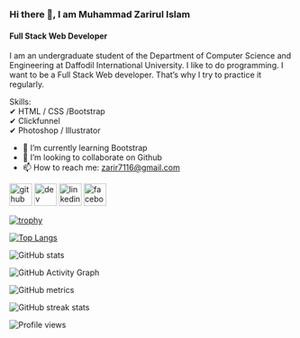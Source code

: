 ### Hi there 👋, I am Muhammad Zarirul Islam
#### Full Stack Web Developer
I am an undergraduate student of the Department of Computer Science and Engineering at Daffodil International University. I like to do programming. I want to be a Full Stack Web developer. That’s why I try to practice it regularly.

Skills: <br>
✔ HTML / CSS /Bootstrap <br>
✔ Clickfunnel <br>
✔ Photoshop / Illustrator

- 🌱 I’m currently learning Bootstrap 
- 👯 I’m looking to collaborate on Github 
- 📫 How to reach me: zarir7116@gmail.com 


[<img src='https://cdn.jsdelivr.net/npm/simple-icons@3.0.1/icons/github.svg' alt='github' height='40'>](https://github.com/ZarirulIslam)  [<img src='https://cdn.jsdelivr.net/npm/simple-icons@3.0.1/icons/dev-dot-to.svg' alt='dev' height='40'>](https://dev.to/ZarirulIslam)  [<img src='https://cdn.jsdelivr.net/npm/simple-icons@3.0.1/icons/linkedin.svg' alt='linkedin' height='40'>](https://www.linkedin.com/in/muhammad-zarirul-islam-4b4297180//)  [<img src='https://cdn.jsdelivr.net/npm/simple-icons@3.0.1/icons/facebook.svg' alt='facebook' height='40'>](https://www.facebook.com/mezarirul)  

[![trophy](https://github-profile-trophy.vercel.app/?username=ZarirulIslam)](https://github.com/ryo-ma/github-profile-trophy)

[![Top Langs](https://github-readme-stats.vercel.app/api/top-langs/?username=ZarirulIslam)](https://github.com/anuraghazra/github-readme-stats)

![GitHub stats](https://github-readme-stats.vercel.app/api?username=ZarirulIslam&show_icons=true)  

![GitHub Activity Graph](https://activity-graph.herokuapp.com/graph?username=ZarirulIslam)  

![GitHub metrics](https://metrics.lecoq.io/ZarirulIslam)  

![GitHub streak stats](https://github-readme-streak-stats.herokuapp.com/?user=ZarirulIslam)  

![Profile views](https://gpvc.arturio.dev/ZarirulIslam)  

